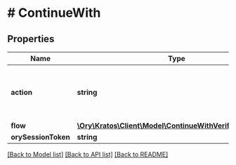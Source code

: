 # # ContinueWith

## Properties

Name | Type | Description | Notes
------------ | ------------- | ------------- | -------------
**action** | **string** | Action will always be &#x60;set_ory_session_token&#x60; set_ory_session_token ContinueWithActionSetOrySessionToken show_verification_ui ContinueWithActionShowVerificationUI |
**flow** | [**\Ory\Kratos\Client\Model\ContinueWithVerificationUiFlow**](ContinueWithVerificationUiFlow.md) |  |
**orySessionToken** | **string** | Token is the token of the session |

[[Back to Model list]](../../README.md#models) [[Back to API list]](../../README.md#endpoints) [[Back to README]](../../README.md)
